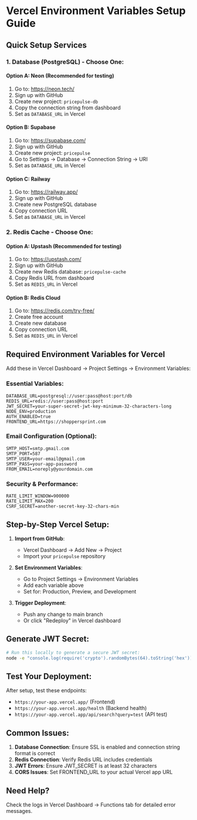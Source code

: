 # Vercel Environment Variables Setup Guide

## Quick Setup Services

### 1. Database (PostgreSQL) - Choose One:

#### Option A: Neon (Recommended for testing)
1. Go to: https://neon.tech/
2. Sign up with GitHub
3. Create new project: `pricepulse-db`
4. Copy the connection string from dashboard
5. Set as `DATABASE_URL` in Vercel

#### Option B: Supabase
1. Go to: https://supabase.com/
2. Sign up with GitHub  
3. Create new project: `pricepulse`
4. Go to Settings → Database → Connection String → URI
5. Set as `DATABASE_URL` in Vercel

#### Option C: Railway
1. Go to: https://railway.app/
2. Sign up with GitHub
3. Create new PostgreSQL database
4. Copy connection URL
5. Set as `DATABASE_URL` in Vercel

### 2. Redis Cache - Choose One:

#### Option A: Upstash (Recommended for testing)
1. Go to: https://upstash.com/
2. Sign up with GitHub
3. Create new Redis database: `pricepulse-cache`
4. Copy Redis URL from dashboard
5. Set as `REDIS_URL` in Vercel

#### Option B: Redis Cloud
1. Go to: https://redis.com/try-free/
2. Create free account
3. Create new database
4. Copy connection URL
5. Set as `REDIS_URL` in Vercel

## Required Environment Variables for Vercel

Add these in Vercel Dashboard → Project Settings → Environment Variables:

### Essential Variables:
```
DATABASE_URL=postgresql://user:pass@host:port/db
REDIS_URL=redis://user:pass@host:port
JWT_SECRET=your-super-secret-jwt-key-minimum-32-characters-long
NODE_ENV=production
AUTH_ENABLED=true
FRONTEND_URL=https://shoppersprint.com
```

### Email Configuration (Optional):
```
SMTP_HOST=smtp.gmail.com
SMTP_PORT=587
SMTP_USER=your-email@gmail.com
SMTP_PASS=your-app-password
FROM_EMAIL=noreply@yourdomain.com
```

### Security & Performance:
```
RATE_LIMIT_WINDOW=900000
RATE_LIMIT_MAX=200
CSRF_SECRET=another-secret-key-32-chars-min
```

## Step-by-Step Vercel Setup:

1. **Import from GitHub**:
   - Vercel Dashboard → Add New → Project
   - Import your `pricepulse` repository

2. **Set Environment Variables**:
   - Go to Project Settings → Environment Variables
   - Add each variable above
   - Set for: Production, Preview, and Development

3. **Trigger Deployment**:
   - Push any change to main branch
   - Or click "Redeploy" in Vercel dashboard

## Generate JWT Secret:
```bash
# Run this locally to generate a secure JWT secret:
node -e "console.log(require('crypto').randomBytes(64).toString('hex'))"
```

## Test Your Deployment:

After setup, test these endpoints:
- `https://your-app.vercel.app/` (Frontend)
- `https://your-app.vercel.app/health` (Backend health)
- `https://your-app.vercel.app/api/search?query=test` (API test)

## Common Issues:

1. **Database Connection**: Ensure SSL is enabled and connection string format is correct
2. **Redis Connection**: Verify Redis URL includes credentials
3. **JWT Errors**: Ensure JWT_SECRET is at least 32 characters
4. **CORS Issues**: Set FRONTEND_URL to your actual Vercel app URL

## Need Help?

Check the logs in Vercel Dashboard → Functions tab for detailed error messages.
